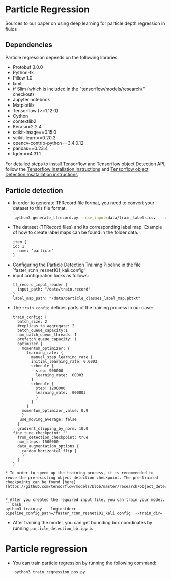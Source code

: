 # Particle Regression
Sources to our paper on using deep learning for particle depth regression in fluids

## Dependencies
Particle regression depends on the following libraries:
*   Protobuf 3.0.0
*   Python-tk
*   Pillow 1.0
*   lxml
*   tf Slim (which is included in the "tensorflow/models/research/" checkout)
*   Jupyter notebook
*   Matplotlib
*   Tensorflow (>=1.12.0)
*   Cython
*   contextlib2
*   Keras==2.2.4
*   scikit-image==0.15.0
*   scikit-learn==0.20.2
*   opencv-contrib-python==3.4.0.12
*   pandas==0.23.4
*   tqdm==4.31.1

For detailed steps to install Tensorflow and Tensorflow object Detection API, follow the [Tensorflow installation instructions](https://www.tensorflow.org/install/) and [Tensorflow object Detection Insatallation instructions](https://github.com/tensorflow/models/blob/master/research/object_detection/g3doc/installation.md)
## Particle detection
* In order to generate TFRecord file format, you need to convert your dataset to this file format.
```bash
    python3 generate_tfrecord.py --csv_input=data/train_labels.csv  --output_path=train.record
```
* The dataset (TFRecord files) and its corresponding label map. Example of how to create label maps can be found in the folder data.
  ```
  item {
  id: 1
    name: 'particle'
  }
  ```
* Configuring the Particle Detection Training Pipeline in the file `faster_rcnn_resnet101_kali.config'
 * input configuration looks as follows:
   ```
   tf_record_input_reader {
     input_path: "/data/train.record"
   }
   label_map_path: "/data/particle_classes_label_map.pbtxt"
   ```
 * The `train_config` defines parts of the training process in our case:
   ```
   train_config: {
     batch_size: 2
     #replicas_to_aggregate: 2
     batch_queue_capacity:1
     num_batch_queue_threads: 1
     prefetch_queue_capacity: 1
     optimizer {
       momentum_optimizer: {
         learning_rate: {
           manual_step_learning_rate {
           initial_learning_rate: 0.0003
           schedule {
             step: 900000
             learning_rate: .00003
           }
           schedule {
             step: 1200000
             learning_rate: .000003
             }
           }
         }
       momentum_optimizer_value: 0.9
       }
      use_moving_average: false
     }
     gradient_clipping_by_norm: 10.0
   fine_tune_checkpoint: ""
     from_detection_checkpoint: true
     num_steps: 1500000
     data_augmentation_options {
       random_horizontal_flip {
       }
     }
   }
  ```
 * In order to speed up the training process, it is recommended to reuse the pre-existing object detection checkpoint. The pre-trained checkpoints can be found [here](https://github.com/tensorflow/models/blob/master/research/object_detection/g3doc/detection_model_zoo.md).


* After you created the required input file, you can train your model.
```bash
python3 train.py  --logtostderr --pipeline_config_path=/faster_rcnn_resnet101_kali.config  --train_dir=
```
* After training the model, you can get bounding box coordinates by running `particle_detection_bb.ipynb`.



# Particle regression
* You can train particle regression by running the following command:
```bash
    python3 train_regression_pos.py
```    
